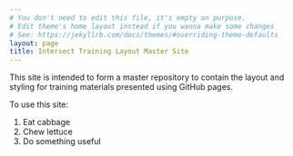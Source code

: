```yaml
---
# You don't need to edit this file, it's empty on purpose.
# Edit theme's home layout instead if you wanna make some changes
# See: https://jekyllrb.com/docs/themes/#overriding-theme-defaults
layout: page
title: Intersect Training Layout Master Site
---
```



This site is intended to form a master repository to contain the layout and styling for training materials presented using GitHub pages.


To use this site:
1. Eat cabbage
2. Chew lettuce
3. Do something useful
